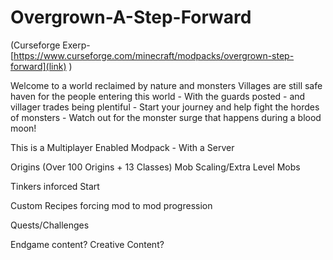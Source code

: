 # Overgrown-A-Step-Forward

(Curseforge Exerp- [https://www.curseforge.com/minecraft/modpacks/overgrown-step-forward](link) )

Welcome to a world reclaimed by nature and monsters
Villages are still safe haven for the people entering this world - With the guards posted - and villager trades being plentiful - Start your journey and help fight the hordes of monsters - Watch out for the monster surge that happens during a blood moon!

This is a Multiplayer Enabled Modpack - With a Server

 

Origins (Over 100 Origins + 13 Classes)
Mob Scaling/Extra Level Mobs

Tinkers inforced Start

Custom Recipes forcing mod to mod progression

Quests/Challenges

Endgame content?
Creative Content?

